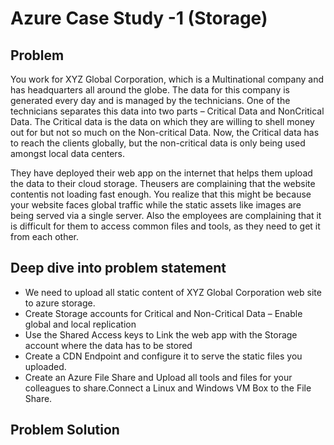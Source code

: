 # Azure Case Study -1 (Storage) 

## Problem 
You work for XYZ Global Corporation, which is a Multinational company and has headquarters
all around the globe. The data for this company is generated every day and is managed by the
technicians. One of the technicians separates this data into two parts – Critical Data and NonCritical Data. 
The Critical data is the data on which they are willing to shell money out for but
not so much on the Non-critical Data. 
Now, the Critical data has to reach the clients globally,
but the non-critical data is only being used amongst local data centers.


They have deployed
their web app on the internet that helps them upload the data to their cloud storage. Theusers
are complaining that the website contentis not loading fast enough. You realize that this might
be because your website faces global traffic while the static assets like images are being served
via a single server. Also the employees are complaining that it is difficult for them to access
common files and tools, as they need to get it from each other. 


## Deep dive into problem  statement
   
   * We need to upload all static content of XYZ Global Corporation web site to azure storage.
   * Create Storage accounts for Critical and Non-Critical Data – Enable global and local
replication
   * Use the Shared Access keys to Link the web app with the Storage account where the
data has to be stored
   * Create a CDN Endpoint and configure it to serve the static files you uploaded. 
   * Create an Azure File Share and Upload all tools and files for your colleagues to
share.Connect a Linux and Windows VM Box to the File Share. 


## Problem Solution   


  

  
  



